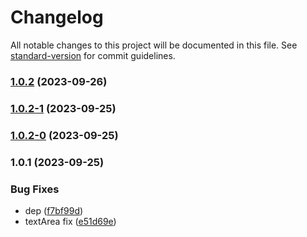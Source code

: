 # Changelog

All notable changes to this project will be documented in this file. See [standard-version](https://github.com/conventional-changelog/standard-version) for commit guidelines.

### [1.0.2](https://github.com/StevenLeeTW/react-collections/compare/v1.0.2-1...v1.0.2) (2023-09-26)

### [1.0.2-1](https://github.com/StevenLeeTW/react-collections/compare/v1.0.2-0...v1.0.2-1) (2023-09-25)

### [1.0.2-0](https://github.com/StevenLeeTW/react-collections/compare/v1.0.1...v1.0.2-0) (2023-09-25)

### 1.0.1 (2023-09-25)


### Bug Fixes

* dep ([f7bf99d](https://github.com/StevenLeeTW/react-collections/commit/f7bf99d27b04a7957d7d920e901ddfa1c3e3ace5))
* textArea fix ([e51d69e](https://github.com/StevenLeeTW/react-collections/commit/e51d69e6b43e78a076381608f652a632e3b8d848))
